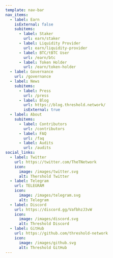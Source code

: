 ```yaml
---
template: nav-bar
nav_items:
  - label: Earn
    isExternal: false
    subitems:
      - label: Staker
        url: earn/staker
      - label: Liquidity Provider
        url: earn/liquidity-provider
      - label: BTC/tBTC User
        url: /earn/btc
      - label: Token Holder
        url: /earn/token-holder
  - label: Governance
    url: /governance
  - label: News
    subitems:
      - label: Press
        url: /press
      - label: Blog
        url: https://blog.threshold.network/
        isExternal: true
  - label: About
    subitems:
      - label: Contributors
        url: /contributors
      - label: FAQ
        url: /faq
      - label: Audits
        url: /audits
social_links:
  - label: Twitter
    url: https://twitter.com/TheTNetwork
    icon:
      image: /images/twitter.svg
      alt: Thershold Twitter
  - label: Telegram
    url: TELEGRAM
    icon:
      image: /images/telegram.svg
      alt: Telegram
  - label: Discord
    url: https://discord.gg/VafbhzJ3vW
    icon:
      image: /images/discord.svg
      alt: Threshold Discord
  - label: GitHub
    url: https://github.com/threshold-network
    icon:
      image: /images/github.svg
      alt: Threshold GitHub
---
```

